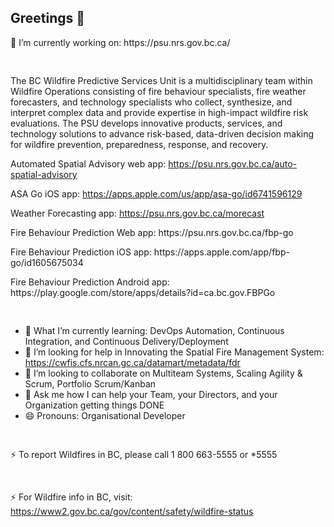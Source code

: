 ## Greetings  👋

<!--
**NicolasLivanos/NicolasLivanos** is a ✨ _special_ ✨ repository because its `README.md` (this file) appears on your GitHub profile.

Here are some ideas to get you started:

--> 🔭 I’m currently working on: https://psu.nrs.gov.bc.ca/
<pre>  </pre>
The BC Wildfire Predictive Services Unit is a multidisciplinary team within Wildfire Operations consisting of fire behaviour specialists, fire weather forecasters, and technology specialists who collect, synthesize, and interpret complex data and provide expertise in high-impact wildfire risk evaluations. The PSU develops innovative products, services, and technology solutions to advance risk-based, data-driven decision making for wildfire prevention, preparedness, response, and recovery.

Automated Spatial Advisory web app: https://psu.nrs.gov.bc.ca/auto-spatial-advisory

ASA Go iOS app: https://apps.apple.com/us/app/asa-go/id6741596129

Weather Forecasting app: https://psu.nrs.gov.bc.ca/morecast

<p>  </p>
<p> Fire Behaviour Prediction Web app: https://psu.nrs.gov.bc.ca/fbp-go </p>
<p> Fire Behaviour Prediction iOS app: https://apps.apple.com/app/fbp-go/id1605675034 </p>
<p> Fire Behaviour Prediction Android app: https://play.google.com/store/apps/details?id=ca.bc.gov.FBPGo </p>
<pre>  </pre>

- 🌱 What I’m currently learning: DevOps Automation, Continuous Integration, and Continuous Delivery/Deployment
- 🤔 I’m looking for help in Innovating the Spatial Fire Management System: https://cwfis.cfs.nrcan.gc.ca/datamart/metadata/fdr
- 👯 I’m looking to collaborate on Multiteam Systems, Scaling Agility & Scrum, Portfolio Scrum/Kanban
- 💬 Ask me how I can help your Team, your Directors, and your Organization getting things DONE
- 😄 Pronouns: Organisational Developer
<pre>  </pre>
⚡ To report Wildfires in BC, please call 1 800 663-5555 or *5555
<pre>  </pre>
  ⚡ For Wildfire info in BC, visit: https://www2.gov.bc.ca/gov/content/safety/wildfire-status 

